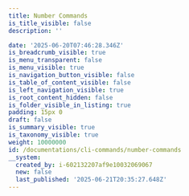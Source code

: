 ```yaml
---
title: Number Commands
is_title_visible: false
description: ''

date: '2025-06-20T07:46:28.346Z'
is_breadcrumb_visible: true
is_menu_transparent: false
is_menu_visible: true
is_navigation_button_visible: false
is_table_of_content_visible: false
is_left_navigation_visible: true
is_root_content_hidden: false
is_folder_visible_in_listing: true
padding: 15px 0
draft: false
is_summary_visible: true
is_taxonomy_visible: true
weight: 10000000
id: /documentations/cli-commands/number-commands
__system:
  created_by: i-602132207af9e10032069067
  new: false
  last_published: '2025-06-21T20:35:27.648Z'
---
```


